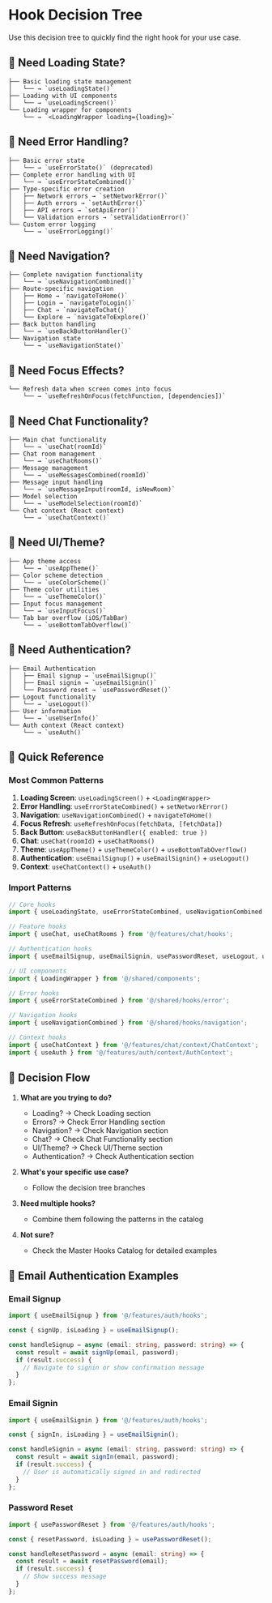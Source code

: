 # Hook Decision Tree

Use this decision tree to quickly find the right hook for your use case.

## 🔄 Need Loading State?

```
├── Basic loading state management
│   └── → `useLoadingState()`
├── Loading with UI components
│   └── → `useLoadingScreen()`
└── Loading wrapper for components
    └── → `<LoadingWrapper loading={loading}>`
```

## 🚨 Need Error Handling?

```
├── Basic error state
│   └── → `useErrorState()` (deprecated)
├── Complete error handling with UI
│   └── → `useErrorStateCombined()`
├── Type-specific error creation
│   ├── Network errors → `setNetworkError()`
│   ├── Auth errors → `setAuthError()`
│   ├── API errors → `setApiError()`
│   └── Validation errors → `setValidationError()`
└── Custom error logging
    └── → `useErrorLogging()`
```

## 🧭 Need Navigation?

```
├── Complete navigation functionality
│   └── → `useNavigationCombined()`
├── Route-specific navigation
│   ├── Home → `navigateToHome()`
│   ├── Login → `navigateToLogin()`
│   ├── Chat → `navigateToChat()`
│   └── Explore → `navigateToExplore()`
├── Back button handling
│   └── → `useBackButtonHandler()`
└── Navigation state
    └── → `useNavigationState()`
```

## 👀 Need Focus Effects?

```
└── Refresh data when screen comes into focus
    └── → `useRefreshOnFocus(fetchFunction, [dependencies])`
```

## 💬 Need Chat Functionality?

```
├── Main chat functionality
│   └── → `useChat(roomId)`
├── Chat room management
│   └── → `useChatRooms()`
├── Message management
│   └── → `useMessagesCombined(roomId)`
├── Message input handling
│   └── → `useMessageInput(roomId, isNewRoom)`
├── Model selection
│   └── → `useModelSelection(roomId)`
└── Chat context (React context)
    └── → `useChatContext()`
```

## 🎨 Need UI/Theme?

```
├── App theme access
│   └── → `useAppTheme()`
├── Color scheme detection
│   └── → `useColorScheme()`
├── Theme color utilities
│   └── → `useThemeColor()`
├── Input focus management
│   └── → `useInputFocus()`
└── Tab bar overflow (iOS/TabBar)
    └── → `useBottomTabOverflow()`
```

## 🔐 Need Authentication?

```
├── Email Authentication
│   ├── Email signup → `useEmailSignup()`
│   ├── Email signin → `useEmailSignin()`
│   └── Password reset → `usePasswordReset()`
├── Logout functionality
│   └── → `useLogout()`
├── User information
│   └── → `useUserInfo()`
└── Auth context (React context)
    └── → `useAuth()`
```

## 🚀 Quick Reference

### **Most Common Patterns**

1. **Loading Screen**: `useLoadingScreen()` + `<LoadingWrapper>`
2. **Error Handling**: `useErrorStateCombined()` + `setNetworkError()`
3. **Navigation**: `useNavigationCombined()` + `navigateToHome()`
4. **Focus Refresh**: `useRefreshOnFocus(fetchData, [fetchData])`
5. **Back Button**: `useBackButtonHandler({ enabled: true })`
6. **Chat**: `useChat(roomId)` + `useChatRooms()`
7. **Theme**: `useAppTheme()` + `useThemeColor()` + `useBottomTabOverflow()`
8. **Authentication**: `useEmailSignup()` + `useEmailSignin()` + `useLogout()`
9. **Context**: `useChatContext()` + `useAuth()`

### **Import Patterns**

```typescript
// Core hooks
import { useLoadingState, useErrorStateCombined, useNavigationCombined } from '@/shared/hooks';

// Feature hooks
import { useChat, useChatRooms } from '@/features/chat/hooks';

// Authentication hooks
import { useEmailSignup, useEmailSignin, usePasswordReset, useLogout, useUserInfo } from '@/features/auth/hooks';

// UI components
import { LoadingWrapper } from '@/shared/components';

// Error hooks
import { useErrorStateCombined } from '@/shared/hooks/error';

// Navigation hooks
import { useNavigationCombined } from '@/shared/hooks/navigation';

// Context hooks
import { useChatContext } from '@/features/chat/context/ChatContext';
import { useAuth } from '@/features/auth/context/AuthContext';
```

## 🎯 Decision Flow

1. **What are you trying to do?**
   - Loading? → Check Loading section
   - Errors? → Check Error Handling section
   - Navigation? → Check Navigation section
   - Chat? → Check Chat Functionality section
   - UI/Theme? → Check UI/Theme section
   - Authentication? → Check Authentication section

2. **What's your specific use case?**
   - Follow the decision tree branches

3. **Need multiple hooks?**
   - Combine them following the patterns in the catalog

4. **Not sure?**
   - Check the Master Hooks Catalog for detailed examples

## 📧 Email Authentication Examples

### **Email Signup**
```typescript
import { useEmailSignup } from '@/features/auth/hooks';

const { signUp, isLoading } = useEmailSignup();

const handleSignup = async (email: string, password: string) => {
  const result = await signUp(email, password);
  if (result.success) {
    // Navigate to signin or show confirmation message
  }
};
```

### **Email Signin**
```typescript
import { useEmailSignin } from '@/features/auth/hooks';

const { signIn, isLoading } = useEmailSignin();

const handleSignin = async (email: string, password: string) => {
  const result = await signIn(email, password);
  if (result.success) {
    // User is automatically signed in and redirected
  }
};
```

### **Password Reset**
```typescript
import { usePasswordReset } from '@/features/auth/hooks';

const { resetPassword, isLoading } = usePasswordReset();

const handleResetPassword = async (email: string) => {
  const result = await resetPassword(email);
  if (result.success) {
    // Show success message
  }
};
``` 